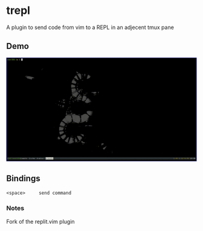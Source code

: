 # trepl

A plugin to send code from vim to a REPL in an adjecent tmux pane

## Demo

![Python Demo](demo/py.gif)


## Bindings

```
<space> 	send command
```

### Notes

Fork of the replit.vim plugin
